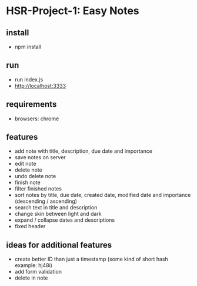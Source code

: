 # HSR-Project-1: Easy Notes

## install
- npm install

## run
- run index.js
- [http://localhost:3333](http://localhost:3333)

## requirements
- browsers: chrome

## features
- add note with title, description, due date and importance 
- save notes on server
- edit note
- delete note
- undo delete note
- finish note
- filter finished notes
- sort notes by title, due date, created date, modified date and importance (descending / ascending)
- search text in title and description
- change skin between light and dark
- expand / collapse dates and descriptions
- fixed header

## ideas for additional features
- create better ID than just a timestamp (some kind of short hash example: hj48i)
- add form validation
- delete in note
